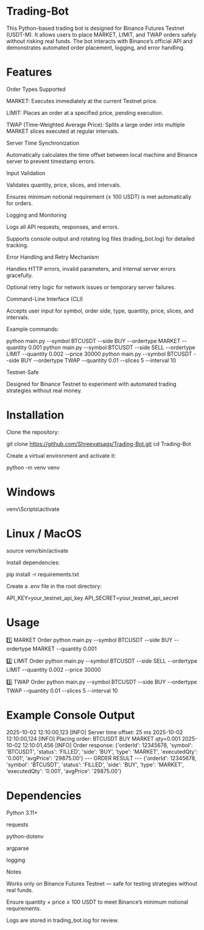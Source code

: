 # Trading-Bot
This Python-based trading bot is designed for Binance Futures Testnet (USDT-M). It allows users to place MARKET, LIMIT, and TWAP orders safely without risking real funds. The bot interacts with Binance’s official API and demonstrates automated order placement, logging, and error handling.

# Features

Order Types Supported

MARKET: Executes immediately at the current Testnet price.

LIMIT: Places an order at a specified price, pending execution.

TWAP (Time-Weighted Average Price): Splits a large order into multiple MARKET slices executed at regular intervals.

Server Time Synchronization

Automatically calculates the time offset between local machine and Binance server to prevent timestamp errors.

Input Validation

Validates quantity, price, slices, and intervals.

Ensures minimum notional requirement (≥ 100 USDT) is met automatically for orders.

Logging and Monitoring

Logs all API requests, responses, and errors.

Supports console output and rotating log files (trading_bot.log) for detailed tracking.

Error Handling and Retry Mechanism

Handles HTTP errors, invalid parameters, and internal server errors gracefully.

Optional retry logic for network issues or temporary server failures.

Command-Line Interface (CLI)

Accepts user input for symbol, order side, type, quantity, price, slices, and intervals.

Example commands:

python main.py --symbol BTCUSDT --side BUY --ordertype MARKET --quantity 0.001
python main.py --symbol BTCUSDT --side SELL --ordertype LIMIT --quantity 0.002 --price 30000
python main.py --symbol BTCUSDT --side BUY --ordertype TWAP --quantity 0.01 --slices 5 --interval 10


Testnet-Safe

Designed for Binance Testnet to experiment with automated trading strategies without real money.

# Installation

Clone the repository:

git clone https://github.com/Shreevatsags/Trading-Bot.git
cd Trading-Bot


Create a virtual environment and activate it:

python -m venv venv
# Windows
venv\Scripts\activate
# Linux / MacOS
source venv/bin/activate


Install dependencies:

pip install -r requirements.txt


Create a .env file in the root directory:

API_KEY=your_testnet_api_key
API_SECRET=your_testnet_api_secret

# Usage
1️⃣ MARKET Order
python main.py --symbol BTCUSDT --side BUY --ordertype MARKET --quantity 0.001

2️⃣ LIMIT Order
python main.py --symbol BTCUSDT --side SELL --ordertype LIMIT --quantity 0.002 --price 30000

3️⃣ TWAP Order
python main.py --symbol BTCUSDT --side BUY --ordertype TWAP --quantity 0.01 --slices 5 --interval 10

# Example Console Output

2025-10-02 12:10:00,123 [INFO] Server time offset: 25 ms
2025-10-02 12:10:00,124 [INFO] Placing order: BTCUSDT BUY MARKET qty=0.001
2025-10-02 12:10:01,456 [INFO] Order response: {'orderId': 12345678, 'symbol': 'BTCUSDT', 'status': 'FILLED', 'side': 'BUY', 'type': 'MARKET', 'executedQty': '0.001', 'avgPrice': '29875.00'}
--- ORDER RESULT ---
{'orderId': 12345678, 'symbol': 'BTCUSDT', 'status': 'FILLED', 'side': 'BUY', 'type': 'MARKET', 'executedQty': '0.001', 'avgPrice': '29875.00'}

# Dependencies

Python 3.11+

requests

python-dotenv

argparse

logging

Notes

Works only on Binance Futures Testnet — safe for testing strategies without real funds.

Ensure quantity × price ≥ 100 USDT to meet Binance’s minimum notional requirements.

Logs are stored in trading_bot.log for review.
